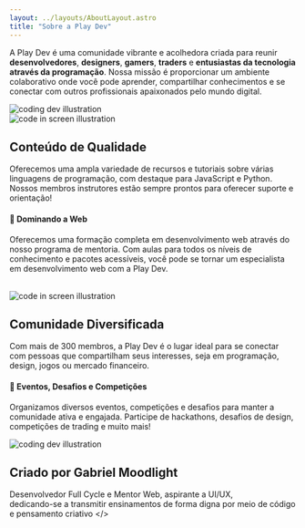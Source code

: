 ```yaml
---
layout: ../layouts/AboutLayout.astro
title: "Sobre a Play Dev"
---
```


<style>
@media screen and (min-width: 640px) {
  .jello:hover {
    cursor: pointer;
    animation: jello;
    animation-duration: 1s;
  }

  .gm-wrapper::before {
    content: "";
    position: absolute;
    top: -21px;
    left: 50px;
    transform: translateX(-50%) rotate(45deg);
    background-color: rgb(231, 231, 231);
    width: 10px;
    height: 10px;
    display: none;
  }

  .gm-wrapper::after {
    content: "Hello World!";
    font-family: 'gg sans';
    font-size: 14px;
    justify-content: center;
    align-items: center;
    position: absolute;
    top: 0;
    left: 80px;
    transform: translateY(-140%) translateX(-50%);
    color: rgb(10, 10, 10);
    background-color: rgb(231, 231, 231);
    width: 90px;
    height: 40px;
    border-radius: 0.125rem;
    display: none;
  }

  .gm-wrapper:hover::before {
    display: block;
  }

  .gm-wrapper:hover::after {
    display: flex;
  }
}
</style>

A Play Dev é uma comunidade vibrante e acolhedora criada para reunir **desenvolvedores**, **designers**, **gamers**, **traders** e **entusiastas da tecnologia através da programação**. Nossa missão é proporcionar um ambiente colaborativo onde você pode aprender, compartilhar conhecimentos e se conectar com outros profissionais apaixonados pelo mundo digital.

<div>
  <img src="/assets/dev.svg" class="dev-img sm:w-1/2 relative z-20 mx-auto animate-pulse" alt="coding dev illustration">
</div>

<div>
  <img src="/assets/livro-didatico.png" class="jello w-3/12 sm:w-1/4 sm:ml-10 ml-5 float-right relative z-20 " alt="code in screen illustration">
</div>

## Conteúdo de Qualidade

Oferecemos uma ampla variedade de recursos e tutoriais sobre várias linguagens de programação, com destaque para JavaScript e Python. Nossos membros instrutores estão sempre prontos para oferecer suporte e orientação!

#### 🚀 Dominando a Web

Oferecemos uma formação completa em desenvolvimento web através do nosso programa de mentoria. Com aulas para todos os níveis de conhecimento e pacotes acessíveis, você pode se tornar um especialista em desenvolvimento web com a Play Dev.

<br class="hidden sm:block"/>

<img src="/assets/no-mundo-todo.png" class="jello w-2/12 sm:w-1/4 mr-5 sm:mr-10 float-left relative z-20" alt="code in screen illustration">

<div>

## Comunidade Diversificada

Com mais de 300 membros, a Play Dev é o lugar ideal para se conectar com pessoas que compartilham seus interesses, seja em programação, design, jogos ou mercado financeiro.

#### 🚩 Eventos, Desafios e Competições

Organizamos diversos eventos, competições e desafios para manter a comunidade ativa e engajada. Participe de hackathons, desafios de design, competições de trading e muito mais!

<div>

<div class="gm-wrapper relative mt-20">
  <img src="/assets/eu.png" class="w-[102px] sm:cursor-pointer mr-5 float-left relative z-20" alt="coding dev illustration" />
</div>

## Criado por Gabriel Moodlight
Desenvolvedor Full Cycle e Mentor Web, aspirante a UI/UX, <br class="hidden sm:block"/> dedicando-se a transmitir ensinamentos de forma digna por meio de código e pensamento criativo </>
